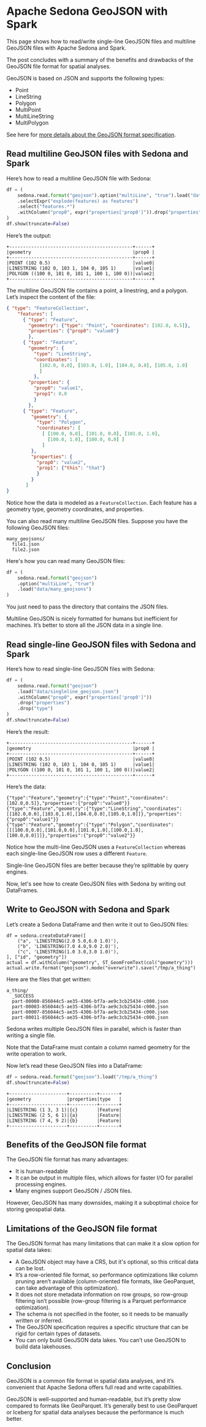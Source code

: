 <!--
 Licensed to the Apache Software Foundation (ASF) under one
 or more contributor license agreements.  See the NOTICE file
 distributed with this work for additional information
 regarding copyright ownership.  The ASF licenses this file
 to you under the Apache License, Version 2.0 (the
 "License"); you may not use this file except in compliance
 with the License.  You may obtain a copy of the License at

   http://www.apache.org/licenses/LICENSE-2.0

 Unless required by applicable law or agreed to in writing,
 software distributed under the License is distributed on an
 "AS IS" BASIS, WITHOUT WARRANTIES OR CONDITIONS OF ANY
 KIND, either express or implied.  See the License for the
 specific language governing permissions and limitations
 under the License.
 -->

# Apache Sedona GeoJSON with Spark

This page shows how to read/write single-line GeoJSON files and multiline GeoJSON files with Apache Sedona and Spark.  

The post concludes with a summary of the benefits and drawbacks of the GeoJSON file format for spatial analyses.

GeoJSON is based on JSON and supports the following types:

* Point
* LineString
* Polygon
* MultiPoint
* MultiLineString
* MultiPolygon

See here for [more details about the GeoJSON format specification](https://datatracker.ietf.org/doc/html/rfc7946).

## Read multiline GeoJSON files with Sedona and Spark

Here’s how to read a multiline GeoJSON file with Sedona:

```python
df = (
    sedona.read.format("geojson").option("multiLine", "true").load("data/multiline_geojson.json")
    .selectExpr("explode(features) as features")
    .select("features.*")
    .withColumn("prop0", expr("properties['prop0']")).drop("properties").drop("type")
)
df.show(truncate=False)
```

Here’s the output:

```
+---------------------------------------------+------+
|geometry                                     |prop0 |
+---------------------------------------------+------+
|POINT (102 0.5)                              |value0|
|LINESTRING (102 0, 103 1, 104 0, 105 1)      |value1|
|POLYGON ((100 0, 101 0, 101 1, 100 1, 100 0))|value2|
+---------------------------------------------+------+
```

The multiline GeoJSON file contains a point, a linestring, and a polygon.  Let’s inspect the content of the file:

```json
{ "type": "FeatureCollection",
    "features": [
      { "type": "Feature",
        "geometry": {"type": "Point", "coordinates": [102.0, 0.5]},
        "properties": {"prop0": "value0"}
        },
      { "type": "Feature",
        "geometry": {
          "type": "LineString",
          "coordinates": [
            [102.0, 0.0], [103.0, 1.0], [104.0, 0.0], [105.0, 1.0]
            ]
          },
        "properties": {
          "prop0": "value1",
          "prop1": 0.0
          }
        },
      { "type": "Feature",
         "geometry": {
           "type": "Polygon",
           "coordinates": [
             [ [100.0, 0.0], [101.0, 0.0], [101.0, 1.0],
               [100.0, 1.0], [100.0, 0.0] ]
             ]
         },
         "properties": {
           "prop0": "value2",
           "prop1": {"this": "that"}
           }
         }
       ]
}
```

Notice how the data is modeled as a `FeatureCollection`.  Each feature has a geometry type, geometry coordinates, and properties.

You can also read many multiline GeoJSON files.  Suppose you have the following GeoJSON files:

```
many_geojsons/
  file1.json
  file2.json
```

Here's how you can read many GeoJSON files:

```python
df = (
    sedona.read.format("geojson")
    .option("multiLine", "true")
    .load("data/many_geojsons")
)
```

You just need to pass the directory that contains the JSON files.

Multiline GeoJSON is nicely formatted for humans but inefficient for machines. It’s better to store all the JSON data in a single line.

## Read single-line GeoJSON files with Sedona and Spark

Here’s how to read single-line GeoJSON files with Sedona:

```python
df = (
    sedona.read.format("geojson")
    .load("data/singleline_geojson.json")
    .withColumn("prop0", expr("properties['prop0']"))
    .drop("properties")
    .drop("type")  
)
df.show(truncate=False)
```

Here’s the result:

```
+---------------------------------------------+------+  
|geometry                                     |prop0 |
+---------------------------------------------+------+
|POINT (102 0.5)                              |value0|
|LINESTRING (102 0, 103 1, 104 0, 105 1)      |value1|
|POLYGON ((100 0, 101 0, 101 1, 100 1, 100 0))|value2|
+---------------------------------------------+------+
```

Here’s the data:

```
{"type":"Feature","geometry":{"type":"Point","coordinates":[102.0,0.5]},"properties":{"prop0":"value0"}}
{"type":"Feature","geometry":{"type":"LineString","coordinates":[[102.0,0.0],[103.0,1.0],[104.0,0.0],[105.0,1.0]]},"properties":{"prop0":"value1"}}
{"type":"Feature","geometry":{"type":"Polygon","coordinates":[[[100.0,0.0],[101.0,0.0],[101.0,1.0],[100.0,1.0],[100.0,0.0]]]},"properties":{"prop0":"value2"}}
```

Notice how the multi-line GeoJSON uses a `FeatureCollection` whereas each single-line GeoJSON row uses a different `Feature`.

Single-line GeoJSON files are better because they’re splittable by query engines.

Now, let's see how to create GeoJSON files with Sedona by writing out DataFrames.

## Write to GeoJSON with Sedona and Spark

Let’s create a Sedona DataFrame and then write it out to GeoJSON files:

```
df = sedona.createDataFrame([
    ("a", 'LINESTRING(2.0 5.0,6.0 1.0)'),
    ("b", 'LINESTRING(7.0 4.0,9.0 2.0)'),
    ("c", 'LINESTRING(1.0 3.0,3.0 1.0)'),
], ["id", "geometry"])
actual = df.withColumn("geometry", ST_GeomFromText(col("geometry")))
actual.write.format("geojson").mode("overwrite").save("/tmp/a_thing")
```

Here are the files that get written:

```
a_thing/
  _SUCCESS
  part-00000-856044c5-ae35-4306-bf7a-ae9c3cb25434-c000.json
  part-00003-856044c5-ae35-4306-bf7a-ae9c3cb25434-c000.json
  part-00007-856044c5-ae35-4306-bf7a-ae9c3cb25434-c000.json
  part-00011-856044c5-ae35-4306-bf7a-ae9c3cb25434-c000.json
```

Sedona writes multiple GeoJSON files in parallel, which is faster than writing a single file.

Note that the DataFrame must contain a column named geometry for the write operation to work.

Now let’s read these GeoJSON files into a DataFrame:

```python
df = sedona.read.format("geojson").load("/tmp/a_thing")
df.show(truncate=False)
```

```
+---------------------+----------+-------+
|geometry             |properties|type   |
+---------------------+----------+-------+
|LINESTRING (1 3, 3 1)|{c}       |Feature|
|LINESTRING (2 5, 6 1)|{a}       |Feature|
|LINESTRING (7 4, 9 2)|{b}       |Feature|
+---------------------+----------+-------+
```

## Benefits of the GeoJSON file format

The GeoJSON file format has many advantages:

* It is human-readable
* It can be output in multiple files, which allows for faster I/O for parallel processing engines.
* Many engines support GeoJSON / JSON files.

However, GeoJSON has many downsides, making it a suboptimal choice for storing geospatial data.

## Limitations of the GeoJSON file format

The GeoJSON format has many limitations that can make it a slow option for spatial data lakes:

* A GeoJSON object may have a CRS, but it's optional, so this critical data can be lost.
* It’s a row-oriented file format, so performance optimizations like column pruning aren’t available (column-oriented file formats, like GeoParquet, can take advantage of this optimization).
* It does not store metadata information on row groups, so row-group filtering isn’t possible (row-group filtering is a Parquet performance optimization).
* The schema is not specified in the footer, so it needs to be manually written or inferred.
* The GeoJSON specification requires a specific structure that can be rigid for certain types of datasets.
* You can only build GeoJSON data lakes.  You can’t use GeoJSON to build data lakehouses.

## Conclusion

GeoJSON is a common file format in spatial data analyses, and it’s convenient that Apache Sedona offers full read and write capabilities.

GeoJSON is well-supported and human-readable, but it’s pretty slow compared to formats like GeoParquet.  It’s generally best to use GeoParquet or Iceberg for spatial data analyses because the performance is much better.
